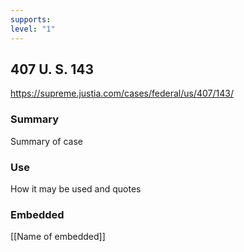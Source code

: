 ```yaml
---
supports: 
level: "1"
---
```

## 407 U. S. 143

https://supreme.justia.com/cases/federal/us/407/143/

### Summary

Summary of case

### Use

How it may be used and quotes

### Embedded

[[Name of embedded]]